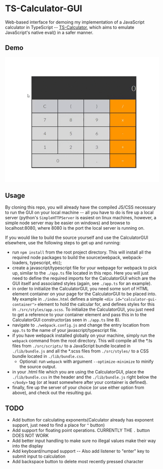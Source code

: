#   TS-Calculator-GUI
Web-based interface for demoing my implementation of a JavaScript calculator in TypeScript -- [TS-Calculator](https://github.com/tom-foley/TS-Calculator "TS-Calculator"), which aims to emulate JavaScript's native eval() in a safer manner.

##  Demo
![Alt text](CalculatorGUI_Demo.gif?raw=true "CalculatorGUI Demo")

##  Usage
By cloning this repo, you will already have the compiled JS/CSS necessary to run the GUI on your local machine -- all you have to do is fire up a local server (python's `SimpleHTTPServer` is easiest on linux machines, however, a simple node server may be easier on windows) and browse to localhost:8080, where 8080 is the port the local server is running on. 

If you would like to build the source yourself and use the CalculatorGUI elsewhere, use the following steps to get up and running:
*   run `npm install` from the root project directory. This will install all the required node packages to build the source(webpack, webpack-loaders, typescript, etc);
*   create a javascript/typescript file for your webpage for webpack to pick up, similar to the `./app.ts` file located in this repo. Here you will just need to define the required imports for the CalculatorGUI which are the GUI itself and associated styles (again, see `./app.ts` for an example).
*   in order to initialize the CalculatorGUI, you need some sort of HTML element container on your page for the CalculatorGUI to be placed into. My example in `./index.html` defines a simple `<div id="calculator-gui-container">` element to hold the calcular for, and defines styles for this in `./src/styles/app.scss`. To initialize the CalculatorGUI, you just need to get a reference to your container element and pass this in to the CalculatorGUI constructor(as seen in `./app.ts` line 8).
*   navigate to `./webpack.config.js` and change the entry location from `app.ts` to the name of your javascript/typescript file. 
*   if you have webpack installed globally on your machine, simply run the `webpack` command from the root directory. This will compile all the *.ts files from `./src/scripts/` to a JavaScript bundle located in `./lib/bundle.js` and all the *.scss files from `./src/styles/` to a CSS bundle located in `./lib/bundle.css`.
    *   Optional: run `webpack` with argument `--optimize-minimize` to minify the source output.
*   in your .html file which you are using the CalculatorGUI, place the `./lib/bundle.css` in the header and the `./lib/bundle.js` right below the `</body>` tag (or at least somewhere after your container is defined).
*   finally, fire up the server of your choice (or use either option from above), and check out the resulting gui. 

## TODO
*   Add button for calculating exponents(Calculator already has exponent support, just need to find a place for `^` button)
*   Add support for floating point operations. CURRENTLY THE `.` button DOES NOT WORK
*   Add better input handling to make sure no illegal values make their way into the display
*   Add keyboard/numpad support -- Also add listener to "enter" key to submit input to calculation
*   Add backspace button to delete most recently pressed character